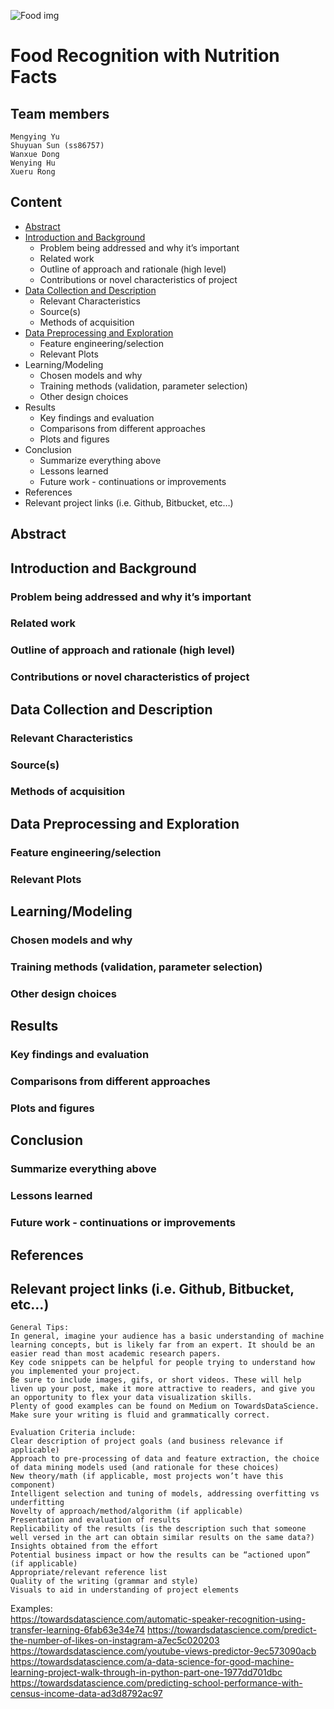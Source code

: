 
![Food img](https://www.ocf.berkeley.edu/~sather/wp-content/uploads/2018/01/food--1200x600.jpg "Food image")
# Food Recognition with Nutrition Facts
## Team members
    Mengying Yu  
    Shuyuan Sun (ss86757)  
    Wanxue Dong  
    Wenying Hu  
    Xueru Rong  
## Content
- [Abstract](#abstract)
- [Introduction and Background](#introduction-and-background)
  - Problem being addressed and why it’s important
  - Related work
  - Outline of approach and rationale (high level)
  - Contributions or novel characteristics of project
- [Data Collection and Description](#data-collection-and-description)
  - Relevant Characteristics
  - Source(s)
  - Methods of acquisition
- [Data Preprocessing and Exploration](#data-preprocessing-and-exploration)
  - Feature engineering/selection
  - Relevant Plots
- Learning/Modeling
  - Chosen models and why
  - Training methods (validation, parameter selection)
  - Other design choices
- Results
  - Key findings and evaluation
  - Comparisons from different approaches
  - Plots and figures
- Conclusion
  - Summarize everything above
  - Lessons learned
  - Future work - continuations or improvements
- References
- Relevant project links (i.e. Github, Bitbucket, etc…)

## Abstract

## Introduction and Background
### Problem being addressed and why it’s important
### Related work
### Outline of approach and rationale (high level)
### Contributions or novel characteristics of project

## Data Collection and Description
### Relevant Characteristics
### Source(s)
### Methods of acquisition

## Data Preprocessing and Exploration
### Feature engineering/selection
### Relevant Plots

## Learning/Modeling
### Chosen models and why
### Training methods (validation, parameter selection)
### Other design choices

## Results
### Key findings and evaluation
### Comparisons from different approaches
### Plots and figures

## Conclusion
### Summarize everything above
### Lessons learned
### Future work - continuations or improvements

## References

## Relevant project links (i.e. Github, Bitbucket, etc…)

    General Tips:
    In general, imagine your audience has a basic understanding of machine learning concepts, but is likely far from an expert. It should be an easier read than most academic research papers.
    Key code snippets can be helpful for people trying to understand how you implemented your project.
    Be sure to include images, gifs, or short videos. These will help liven up your post, make it more attractive to readers, and give you an opportunity to flex your data visualization skills. 
    Plenty of good examples can be found on Medium on TowardsDataScience.
    Make sure your writing is fluid and grammatically correct. 

    Evaluation Criteria include: 
    Clear description of project goals (and business relevance if applicable)
    Approach to pre-processing of data and feature extraction, the choice of data mining models used (and rationale for these choices)
    New theory/math (if applicable, most projects won’t have this component)
    Intelligent selection and tuning of models, addressing overfitting vs underfitting
    Novelty of approach/method/algorithm (if applicable)
    Presentation and evaluation of results
    Replicability of the results (is the description such that someone well versed in the art can obtain similar results on the same data?)
    Insights obtained from the effort
    Potential business impact or how the results can be “actioned upon” (if applicable)
    Appropriate/relevant reference list
    Quality of the writing (grammar and style)
    Visuals to aid in understanding of project elements 

Examples:  
https://towardsdatascience.com/automatic-speaker-recognition-using-transfer-learning-6fab63e34e74
https://towardsdatascience.com/predict-the-number-of-likes-on-instagram-a7ec5c020203
https://towardsdatascience.com/youtube-views-predictor-9ec573090acb
https://towardsdatascience.com/a-data-science-for-good-machine-learning-project-walk-through-in-python-part-one-1977dd701dbc
https://towardsdatascience.com/predicting-school-performance-with-census-income-data-ad3d8792ac97
